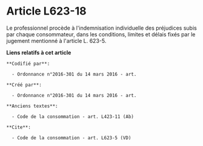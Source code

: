 # Article L623-18

Le professionnel procède à l'indemnisation individuelle des préjudices subis par chaque consommateur, dans les conditions,
limites et délais fixés par le jugement mentionné à l'article L. 623-5.

**Liens relatifs à cet article**

	**Codifié par**:

	  - Ordonnance n°2016-301 du 14 mars 2016 - art.

	**Créé par**:

	  - Ordonnance n°2016-301 du 14 mars 2016 - art.

	**Anciens textes**:

	  - Code de la consommation - art. L423-11 (Ab)

	**Cite**:

	  - Code de la consommation - art. L623-5 (VD)
